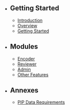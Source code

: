 - ## Getting Started
    - [Introduction](/{{route}}/{{version}}/introduction)
    - [Overview](/{{route}}/{{version}}/overview)
    - [Getting Started](/{{route}}/{{version}}/getting-started)
- ## Modules
    - [Encoder](/{{route}}/{{version}}/modules/encoder)
    - [Reviewer](/{{route}}/{{version}}/modules/reviewer)
    - [Admin](/{{route}}/{{version}}/modules/admin)
    - [Other Features](/{{route}}/{{version}}/modules/other-features)
- ## Annexes
    - [PIP Data Requirements](/{{route}}/{{version}}/annexes/pip)
    
